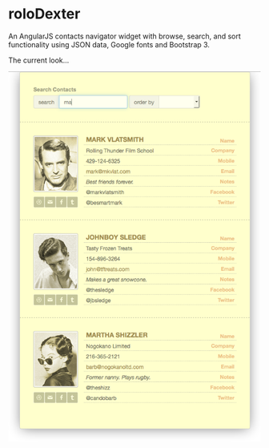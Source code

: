 # roloDexter
An AngularJS contacts navigator widget with browse, search, and sort functionality using JSON data, Google fonts and Bootstrap 3.

The current look...

![](/screenshots/current.png)

